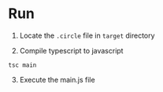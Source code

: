 # Run

1. Locate the `.circle` file in `target` directory

2. Compile typescript to javascript

```shell
tsc main
```

3. Execute the main.js file

